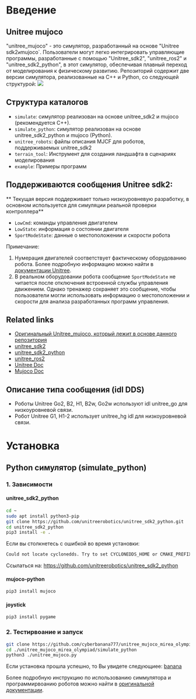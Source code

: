 # Введение
## Unitree mujoco
"unitree_mujoco" - это симулятор, разработанный на основе "Unitree sdk2` и `mujoco`. Пользователи могут легко интегрировать управляющие программы, разработанные с помощью "Unitree_sdk2", "unitree_ros2" и "unitree_sdk2_python", в этот симулятор, обеспечивая плавный переход от моделирования к физическому развитию. Репозиторий содержит две версии симулятора, реализованные на C++ и Python, со следующей структурой:
![](./doc/func.png)

## Структура каталогов
- `simulate`: симулятор реализован на основе unitree_sdk2 и mujoco (рекомендуется C++).
- `simulate_python`: симулятор реализован на основе unitree_sdk2_python и mujoco (Python).
- `unitree_robots`: файлы описания MJCF для роботов, поддерживаемых unitree_sdk2
- `terrain_tool`: Инструмент для создания ландшафта в сценариях моделирования
- `example`: Примеры программ

## Поддерживаются сообщения Unitree sdk2:
** Текущая версия поддерживает только низкоуровневую разработку, в основном используется для симуляции реальной проверки контроллера**
- `LowCmd`: команды управления двигателем
- `LowState`: информация о состоянии двигателя
- `SportModeState`: данные о местоположении и скорости робота

Примечание:
1. Нумерация двигателей соответствует фактическому оборудованию робота. Более подробную информацию можно найти в [документации Unitree](https://support.unitree.com/home/zh/developer).
2. В реальном оборудовании робота сообщение `SportModeState` не читается после отключения встроенной службы управления движением. Однако тренажер сохраняет это сообщение, чтобы пользователи могли использовать информацию о местоположении и скорости для анализа разработанных программ управления.

## Related links
- [Оригинальный Unitree_mujoco, который лежит в основе данного репозитория](https://github.com/unitreerobotics/unitree_mujoco.git)
- [unitree_sdk2](https://github.com/unitreerobotics/unitree_sdk2)
- [unitree_sdk2_python](https://github.com/unitreerobotics/unitree_sdk2_python)
- [unitree_ros2](https://github.com/unitreerobotics/unitree_ros2)
- [Unitree Doc](https://support.unitree.com/home/zh/developer)
- [Mujoco Doc](https://mujoco.readthedocs.io/en/stable/overview.html)

## Описание типа сообщения (idl DDS)
- Роботы Unitree Go2, B2, H1, B2w, Go2w используют idl unitree_go для низкоуровневой связи.
- Робот Unitree G1, H1-2 использует unitree_hg idl для низкоуровневой связи.

# Установка

## Python симулятор (simulate_python)

### 1. Зависимости

#### unitree_sdk2_python
```bash
cd ~
sudo apt install python3-pip
git clone https://github.com/unitreerobotics/unitree_sdk2_python.git
cd unitree_sdk2_python
pip3 install -e .
```
Если вы столкнетесь с ошибкой во время установки:
```bash
Could not locate cyclonedds. Try to set CYCLONEDDS_HOME or CMAKE_PREFIX_PATH
```
Ссылаться на: https://github.com/unitreerobotics/unitree_sdk2_python

#### mujoco-python
```bash
pip3 install mujoco
```

#### joystick
```bash
pip3 install pygame
```

### 2. Тестирвоание и запуск
```bash
git clone https://github.com/cyberbanana777/unitree_mujoco_mirea_olympiad.git
cd ./unitree_mujoco_mirea_olympiad/simulate_python
python3 ./unitree_mujoco.py
```

Если установка прошла успешно, то Вы увидете следующиее:
[banana](./doc/Симуляция_при_корректном_запуске_гифка.gif)

Более подробную инструкцию по использованию симмулятора и программирвоанию роботов можно найти в [оригинальной документации](https://github.com/unitreerobotics/unitree_mujoco.git).